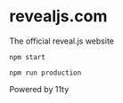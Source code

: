 # revealjs.com
The official reveal.js website


```
npm start
```

```
npm run production
```

Powered by 11ty